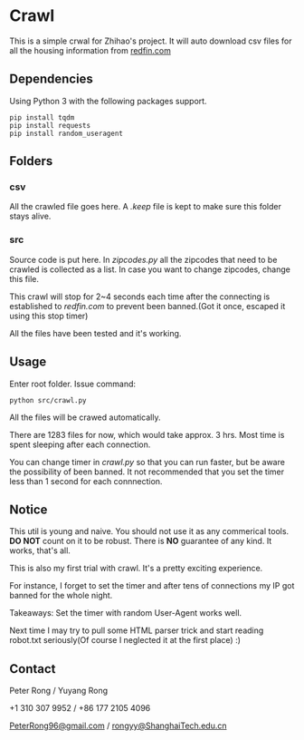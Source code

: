 # Crawl

This is a simple crwal for Zhihao's project. It will auto download csv files for all the housing information from [redfin.com](https://www.redfin.com/)

## Dependencies

Using Python 3 with the following packages support.

	pip install tqdm
	pip install requests
	pip install random_useragent


## Folders

### csv

All the crawled file goes here. A _.keep_ file is kept to make sure this folder stays alive.

### src 

Source code is put here. In _zipcodes.py_ all the zipcodes that need to be crawled is collected as a list. In case you want to change zipcodes, change this file.

This crawl will stop for 2~4 seconds each time after the connecting is established to _redfin.com_ to prevent been banned.(Got it once, escaped it using this stop timer)

All the files have been tested and it's working.

## Usage

Enter root folder. Issue command:

	python src/crawl.py

All the files will be crawed automatically. 

There are 1283 files for now, which would take approx. 3 hrs. Most time is spent sleeping after each connection. 

You can change timer in _crawl.py_ so that you can run faster, but be aware the possibility of been banned. It not recommended that you set the timer less than 1 second for each connnection.

## Notice

This util is young and naive. You should not use it as any commerical tools. **DO NOT** count on it to be robust. There is **NO** guarantee of any kind. It works, that's all.

This is also my first trial with crawl. It's a pretty exciting experience. 

For instance, I forget to set the timer and after tens of connections my IP got banned for the whole night.

Takeaways: Set the timer with random User-Agent works well.

Next time I may try to pull some HTML parser trick and start reading robot.txt seriously(Of course I neglected it at the first place) :)

## Contact

Peter Rong / Yuyang Rong

+1 310 307 9952   /   +86 177 2105 4096

PeterRong96@gmail.com   /   rongyy@ShanghaiTech.edu.cn

